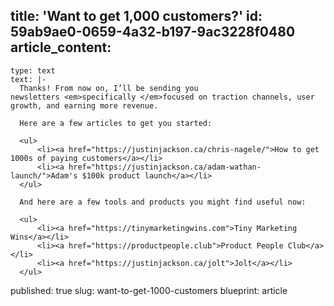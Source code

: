 title: 'Want to get 1,000 customers?'
id: 59ab9ae0-0659-4a32-b197-9ac3228f0480
article_content:
  -
    type: text
    text: |-
      Thanks! From now on, I’ll be sending you newsletters <em>specifically </em>focused on traction channels, user growth, and earning more revenue.

      Here are a few articles to get you started:

      <ul>
          <li><a href="https://justinjackson.ca/chris-nagele/">How to get 1000s of paying customers</a></li>
          <li><a href="https://justinjackson.ca/adam-wathan-launch/">Adam's $100k product launch</a></li>
      </ul>

      And here are a few tools and products you might find useful now:

      <ul>
          <li><a href="https://tinymarketingwins.com">Tiny Marketing Wins</a></li>
          <li><a href="https://productpeople.club">Product People Club</a></li>
          <li><a href="https://justinjackson.ca/jolt">Jolt</a></li>
      </ul>
published: true
slug: want-to-get-1000-customers
blueprint: article

